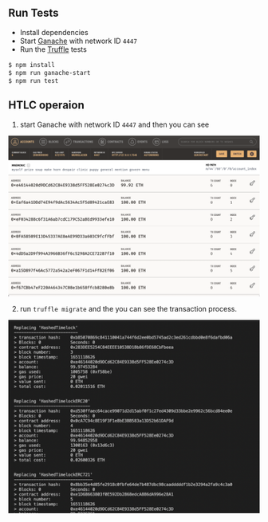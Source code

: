 ## Run Tests
* Install dependencies
* Start [Ganache](https://www.trufflesuite.com/ganache) with network ID `4447`
* Run the [Truffle](https://www.trufflesuite.com/truffle) tests

```
$ npm install
$ npm run ganache-start
$ npm run test
```
## HTLC operaion

1. start Ganache with network ID `4447` and then you can see

![ganache](./doc/ganache.png)

2. run `truffle migrate` and the you can see the transaction process.

![ganache](./doc/transactions.png)